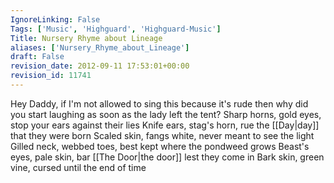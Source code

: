```yaml
---
IgnoreLinking: False
Tags: ['Music', 'Highguard', 'Highguard-Music']
Title: Nursery Rhyme about Lineage
aliases: ['Nursery_Rhyme_about_Lineage']
draft: False
revision_date: 2012-09-11 17:53:01+00:00
revision_id: 11741
---
```


Hey Daddy, if I'm not allowed to sing this because it's rude then why did you start laughing as soon as the lady left the tent?
Sharp horns, gold eyes, stop your ears against their lies
Knife ears, stag's horn, rue the [[Day|day]] that they were born
Scaled skin, fangs white, never meant to see the light
Gilled neck, webbed toes, best kept where the pondweed grows
Beast's eyes, pale skin, bar [[The Door|the door]] lest they come in
Bark skin, green vine, cursed until the end of time